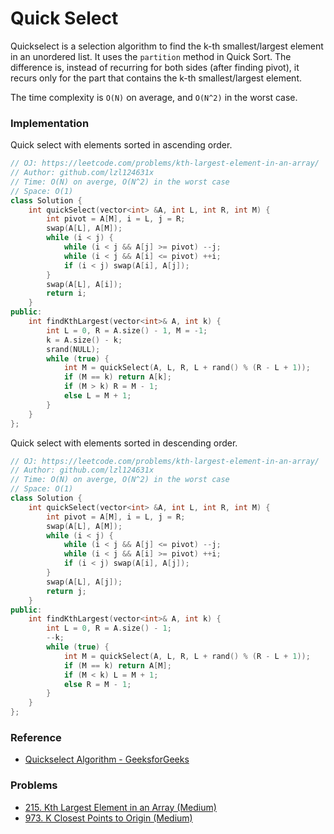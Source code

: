 # Quick Select

Quickselect is a selection algorithm to find the k-th smallest/largest element in an unordered list. It uses the `partition` method in Quick Sort. The difference is, instead of recurring for both sides \(after finding pivot\), it recurs only for the part that contains the k-th smallest/largest element.

The time complexity is `O(N)` on average, and `O(N^2)` in the worst case.

### Implementation

Quick select with elements sorted in ascending order.

```cpp
// OJ: https://leetcode.com/problems/kth-largest-element-in-an-array/
// Author: github.com/lzl124631x
// Time: O(N) on averge, O(N^2) in the worst case
// Space: O(1)
class Solution {
    int quickSelect(vector<int> &A, int L, int R, int M) {
        int pivot = A[M], i = L, j = R;
        swap(A[L], A[M]);
        while (i < j) {
            while (i < j && A[j] >= pivot) --j;
            while (i < j && A[i] <= pivot) ++i;
            if (i < j) swap(A[i], A[j]);
        }
        swap(A[L], A[i]);
        return i;
    }
public:
    int findKthLargest(vector<int>& A, int k) {
        int L = 0, R = A.size() - 1, M = -1;
        k = A.size() - k;
        srand(NULL);
        while (true) {
            int M = quickSelect(A, L, R, L + rand() % (R - L + 1));
            if (M == k) return A[k];
            if (M > k) R = M - 1;
            else L = M + 1;
        }
    }
};
```

Quick select with elements sorted in descending order.

```cpp
// OJ: https://leetcode.com/problems/kth-largest-element-in-an-array/
// Author: github.com/lzl124631x
// Time: O(N) on averge, O(N^2) in the worst case
// Space: O(1)
class Solution {
    int quickSelect(vector<int> &A, int L, int R, int M) {
        int pivot = A[M], i = L, j = R;
        swap(A[L], A[M]);
        while (i < j) {
            while (i < j && A[j] <= pivot) --j;
            while (i < j && A[i] >= pivot) ++i;
            if (i < j) swap(A[i], A[j]);
        }
        swap(A[L], A[j]);
        return j;
    }
public:
    int findKthLargest(vector<int>& A, int k) {
        int L = 0, R = A.size() - 1;
        --k;
        while (true) {
            int M = quickSelect(A, L, R, L + rand() % (R - L + 1));
            if (M == k) return A[M];
            if (M < k) L = M + 1;
            else R = M - 1;
        }
    }
};
```

### Reference

* [Quickselect Algorithm - GeeksforGeeks](https://www.geeksforgeeks.org/quickselect-algorithm/)

### Problems

* [215. Kth Largest Element in an Array \(Medium\)](https://leetcode.com/problems/kth-largest-element-in-an-array/)
* [973. K Closest Points to Origin \(Medium\)](https://leetcode.com/problems/k-closest-points-to-origin/)